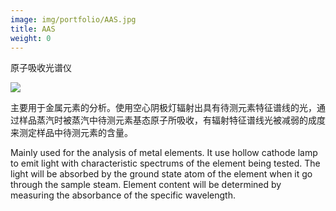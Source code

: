 ```yaml
---
image: img/portfolio/AAS.jpg
title: AAS
weight: 0
---
```


原子吸收光谱仪

<!--more-->

![](../../img/portfolio/AAS.jpg)

主要用于金属元素的分析。使用空心阴极灯辐射出具有待测元素特征谱线的光，通过样品蒸汽时被蒸汽中待测元素基态原子所吸收，有辐射特征谱线光被减弱的成度来测定样品中待测元素的含量。
Mainly used for the analysis of metal elements. It use hollow cathode lamp to emit light with characteristic spectrums of the element being tested. The light will be absorbed by the ground state atom of the element when it go through the sample steam. Element content will be determined by measuring the absorbance of the specific wavelength.
